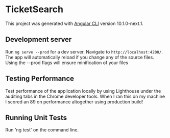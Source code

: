 # TicketSearch

This project was generated with [Angular CLI](https://github.com/angular/angular-cli) version 10.1.0-next.1.

## Development server

Run `ng serve --prod` for a dev server. Navigate to `http://localhost:4200/`. The app will automatically reload if you change any of the source files. Using the --prod flags will ensure minification of your files

## Testing Performance

Test performance of the application locally by using Lighthouse under the auditing tabs in the Chrome developer tools. When I ran this on my machine I scored an 89 on performance altogether using production build!

## Running Unit Tests

Run 'ng test' on the command line.


